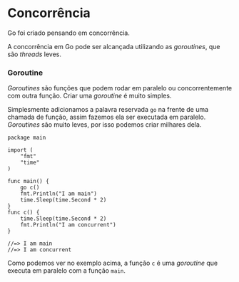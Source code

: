 # Concorrência

Go foi criado pensando em concorrência.

A concorrência em Go pode ser alcançada utilizando as *goroutines*, que são *threads* leves.

### Goroutine

*Goroutines* são funções que podem rodar em paralelo ou concorrentemente com outra função.
Criar uma *goroutine* é muito simples.

Simplesmente adicionamos a palavra reservada `go` na frente de uma chamada de função, assim fazemos ela ser executada em paralelo.
*Goroutines* são muito leves, por isso podemos criar milhares dela.

```golang
package main

import (
	"fmt"
	"time"
)

func main() {
	go c()
	fmt.Println("I am main")
	time.Sleep(time.Second * 2)
}
func c() {
	time.Sleep(time.Second * 2)
	fmt.Println("I am concurrent")
}

//=> I am main
//=> I am concurrent
```

Como podemos ver no exemplo acima, a função `c` é uma *goroutine* que executa em paralelo com a função `main`.